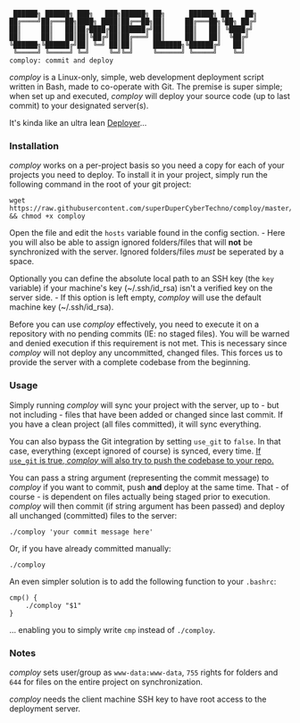 ```
 ██████╗ ██████╗ ███╗   ███╗██████╗ ██╗      ██████╗ ██╗   ██╗
██╔════╝██╔═══██╗████╗ ████║██╔══██╗██║     ██╔═══██╗╚██╗ ██╔╝
██║     ██║   ██║██╔████╔██║██████╔╝██║     ██║   ██║ ╚████╔╝
██║     ██║   ██║██║╚██╔╝██║██╔═══╝ ██║     ██║   ██║  ╚██╔╝
╚██████╗╚██████╔╝██║ ╚═╝ ██║██║     ███████╗╚██████╔╝   ██║
 ╚═════╝ ╚═════╝ ╚═╝     ╚═╝╚═╝     ╚══════╝ ╚═════╝    ╚═╝
comploy: commit and deploy
```
_comploy_ is a Linux-only, simple, web development deployment script written in Bash, made to co-operate with Git. The premise is super simple; when set up and executed, _comploy_ will deploy your source code (up to last commit) to your designated server(s). 

It's kinda like an ultra lean [Deployer](https://deployer.org/)...

### Installation
_comploy_ works on a per-project basis so you need a copy for each of your projects you need to deploy.
To install it in your project, simply run the following command in the root of your git project:

```
wget https://raw.githubusercontent.com/superDuperCyberTechno/comploy/master/comploy && chmod +x comploy
```

Open the file and edit the `hosts` variable found in the config section. - Here you will also be able to assign ignored folders/files that will **not** be synchronized with the server. Ignored folders/files *must* be seperated by a space.

Optionally you can define the absolute local path to an SSH key (the `key` variable) if your machine's key (\~/.ssh/id_rsa) isn't a verified key on the server side. - If this option is left empty, _comploy_ will use the default machine key (\~/.ssh/id_rsa).

Before you can use _comploy_ effectively, you need to execute it on a repository with no pending commits (IE: no staged files). You will be warned and denied execution if this requirement is not met. This is necessary since _comploy_ will not deploy any uncommitted, changed files. This forces us to provide the server with a complete codebase from the beginning.


### Usage
Simply running _comploy_ will sync your project with the server, up to - but not including - files that have been added or changed since last commit. If you have a clean project (all files committed), it will sync everything.

You can also bypass the Git integration by setting `use_git` to `false`. In that case, everything (except ignored of course) is synced, every time. [If `use_git` is true, _comploy_ will also try to push the codebase to your repo.](https://github.com/superDuperCyberTechno/comploy/blob/master/comploy#L90)

You can pass a string argument (representing the commit message) to _comploy_ if you want to commit, push __and__ deploy at the same time. That - of course - is dependent on files actually being staged prior to execution. _comploy_ will then commit (if string argument has been passed) and deploy all unchanged (committed) files to the server:

```
./comploy 'your commit message here'
```

Or, if you have already committed manually:

```
./comploy
```

An even simpler solution is to add the following function to your `.bashrc`:

```
cmp() {
    ./comploy "$1"
}
```

... enabling you to simply write `cmp` instead of `./comploy`.

### Notes
_comploy_ sets user/group as `www-data:www-data`, `755` rights for folders and  `644` for files on the entire project on synchronization.

_comploy_ needs the client machine SSH key to have root access to the deployment server.
